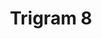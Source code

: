 --- 
title: "Trigram 8"
publishdate: "2019-2-2T16:48:46+02:00"
src: "https://365manga.net/manga/trigram-8"
image: "https://data.365manga.net/images/thumbnails/30661-trigram-8.jpg"
description: " Yatsufusa Yoh's father reappears after a year and suddenly enrolls him into a school out of the blue. Offered the chance to meet with an old friend, he sets out only to run across two Nemesis Power Users and the battle against Karma begins..."
---